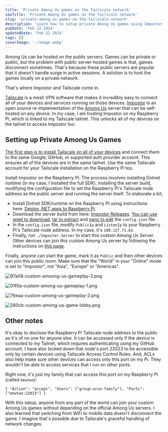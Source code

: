 ```yaml
---
title: 'Private Among Us games on the Tailscale network'
seoTitle: 'Private Among Us games on the Tailscale network'
slug: 'private-among-us-games-on-the-tailscale-network'
description: 'Learn how to setup private Among Us games using Impostor and Tailscale. This enables you to host custom games without depending on the official servers.'
pubDate: 'Feb 22 2024'
updatedDate: 'Feb 22 2024'
tags: []
coverImage: './image.webp'
---
```


Among Us can be hosted on the public servers. Games can be private or public, but the problem with public server-hosted games is that, games disconnect sometimes. That's because these public servers are popular that it doesn't handle surge in active sessions. A solution is to host the games locally on a private network.

That's where Impostor and Tailscale come in.

[Tailscale](https://blogarunsathiya.wordpress.com/tag/tailscale/) is a mesh VPN software that makes it incredibly easy to connect all of your devices and services running on those devices. [Impostor](https://github.com/Impostor/Impostor/) is an open source re-implementation of the [Among Us](https://www.innersloth.com/games/among-us/) server that can be self-hosted on any device. In my case, I am hosting Impostor on my Raspberry Pi, which is linked to my Tailscale tailnet. This unlocks all of my devices on the tailnet to access Impostor too.

## Setting up Private Among Us Games

[The first step is to install Tailscale on all of your devices](https://tailscale.com/kb/1017/install/) and connect them to the same Google, GitHub, or supported auth provider account. This ensures all of the devices are in the same tailnet. Use the same Tailscale account for your Tailscale installation on the Raspberry Pi too.

Install Impostor on the Raspberry Pi. The process involves installing Dotnet runtime (in my case, I installed the full SDK), installing the server build, modifying the configuration file to set the Raspberry Pi's Tailscale node address as the public server and running the server itself. To elaborate a bit,

- Install Dotnet SDK/runtime on the Raspberry Pi using instructions here: [Deploy .NET apps to Raspberry Pi](https://docs.microsoft.com/en-us/dotnet/iot/deployment).
- Download the server build from here: [Impostor Releases](https://github.com/Impostor/Impostor/releases). [You can use wget to download](https://www.gnu.org/software/wget/manual/wget.html), [tar to extract](https://linuxize.com/post/how-to-extract-unzip-tar-gz-file/) and [nano to edit](https://www.nano-editor.org/dist/v2.2/nano.html) the `config.json` file.
- In the `config.json` file, modify `PublicIp` and `ListenIp` to your Raspberry Pi's Tailscale node address. In my case, it's `100.127.71.62`.
- Finally, run `./Imposter.Server` to start this custom Among Us Server.
  Other devices can join this custom Among Us server by following the instructions on [this page](https://impostor.github.io/Impostor/).

Finally, anyone can start the game, mark it as `Public` and then other devices can join this public room. Make sure that the "World" in your "Online" mode is set to "Impostor", not "Asia", "Europe" or "Americas".

![97a08-custom-amoong-us-gameplay-3.png](https://blogarunsathiya.files.wordpress.com/2022/07/97a08-custom-amoong-us-gameplay-3.png?w=1024)

![01f0a-custom-among-us-gameplay-1.png](https://blogarunsathiya.files.wordpress.com/2022/07/01f0a-custom-among-us-gameplay-1.png?w=1024)

![76eaa-custom-among-us-gameplay-2.png](https://blogarunsathiya.files.wordpress.com/2022/07/76eaa-custom-among-us-gameplay-2.png?w=1024)

![280cb-custom-among-us-game-lobby.png](https://blogarunsathiya.files.wordpress.com/2022/07/280cb-custom-among-us-game-lobby.png?w=1024)

## Other notes

It's okay to disclose the Raspberry Pi Tailscale node address to the public as it's of no one for anyone else. It can be accessed only if the device is connected to my Tailnet, which requires authenticating using my GitHub account. I have also locked down that node's port 22023 to be accessible only by certain devices using Tailscale Access Control Rules. And, ACLs also help make sure other devices can access only this port on my Pi. They wouldn't be able to access services that I run on other ports.

Right now, it's just my family that can access this port on my Raspberry Pi (called `mewtwo`):

```text
{ "Action": "accept", "Users": ["group:arun-family"], "Ports": ["mewtwo:22023"] }
```

With this setup, anyone from any part of the world can join your custom Among Us games without depending on the official Among Us servers. I also learned that switching from WiFi to mobile data doesn't disconnect the game. I imagine that's possible due to Tailscale's graceful handling of network changes.
